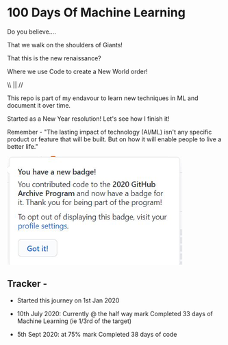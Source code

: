 # 100 Days Of Machine Learning

Do you believe....

That we walk on the shoulders of Giants!

That this is the new renaissance? 

Where we use Code to create a New World order! 

\\\ || //

This repo is part of my endavour to learn new techniques in ML and document it over time. 

Started as a New Year resolution! Let's see how I finish it!  

Remember - "The lasting impact of technology (AI/ML) isn't any specific product or feature that will be built. But on how it will enable people to live a better life."

![arctic screenshot](https://github.com/skyprince999/100-Days-Of-ML/blob/master/Arctic_Code_Vault.JPG)



## Tracker - 

- Started this journey on 1st Jan 2020 
 
- 10th July 2020: Currently @ the half way mark
  Completed 33 days of Machine Learning (ie 1/3rd of the target)

- 5th Sept 2020: at 75% mark
  Completed 38 days of code 
  


